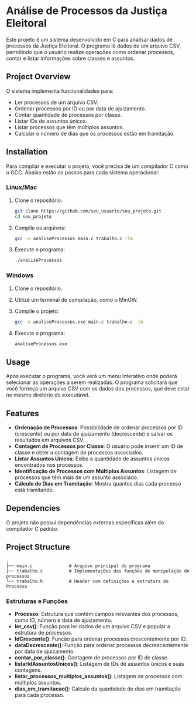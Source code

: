 

# Análise de Processos da Justiça Eleitoral

Este projeto é um sistema desenvolvido em C para analisar dados de processos da Justiça Eleitoral. O programa lê dados de um arquivo CSV, permitindo que o usuário realize operações como ordenar processos, contar e listar informações sobre classes e assuntos.

## Project Overview

O sistema implementa funcionalidades para:
- Ler processos de um arquivo CSV.
- Ordenar processos por ID ou por data de ajuizamento.
- Contar quantidade de processos por classe.
- Listar IDs de assuntos únicos.
- Listar processos que têm múltiplos assuntos.
- Calcular o número de dias que os processos estão em tramitação.

## Installation

Para compilar e executar o projeto, você precisa de um compilador C como o GCC. Abaixo estão os passos para cada sistema operacional:

### Linux/Mac

1. Clone o repositório:
   ```bash
   git clone https://github.com/seu_usuario/seu_projeto.git
   cd seu_projeto
   ```

2. Compile os arquivos:
   ```bash
   gcc -o analiseProcessos main.c trabalho.c -lm
   ```

3. Execute o programa:
   ```bash
   ./analiseProcessos
   ```

### Windows

1. Clone o repositório.
2. Utilize um terminal de compilação, como o MinGW.
3. Compile o projeto:
   ```bash
   gcc -o analiseProcessos.exe main.c trabalho.c -lm
   ```

4. Execute o programa:
   ```bash
   analiseProcessos.exe
   ```

## Usage

Após executar o programa, você verá um menu interativo onde poderá selecionar as operações a serem realizadas. O programa solicitará que você forneça um arquivo CSV com os dados dos processos, que deve estar no mesmo diretório do executável.

## Features

- **Ordenação de Processos**: Possibilidade de ordenar processos por ID (crescente) ou por data de ajuizamento (decrescente) e salvar os resultados em arquivos CSV.
- **Contagem de Processos por Classe**: O usuário pode inserir um ID de classe e obter a contagem de processos associados.
- **Listar Assuntos Únicos**: Exibe a quantidade de assuntos únicos encontrados nos processos.
- **Identificação de Processos com Múltiplos Assuntos**: Listagem de processos que têm mais de um assunto associado.
- **Cálculo de Dias em Tramitação**: Mostra quantos dias cada processo está tramitando.

## Dependencies

O projeto não possui dependências externas específicas além do compilador C padrão.

## Project Structure

```
.
├── main.c              # Arquivo principal do programa
├── trabalho.c          # Implementações das funções de manipulação de processos
└── trabalho.h          # Header com definições e estrutura do Processo
```

### Estruturas e Funções

- **Processo**: Estrutura que contém campos relevantes dos processos, como ID, número e data de ajuizamento.
- **ler_csv()**: Função para ler dados de um arquivo CSV e popular a estrutura de processos.
- **IdCrescente()**: Função para ordenar processos crescentemente por ID.
- **dataDecrescente()**: Função para ordenar processos decrescentemente por data de ajuizamento.
- **contar_por_classe()**: Contagem de processos por ID de classe.
- **listarIdAssuntosUnicos()**: Listagem de IDs de assuntos únicos e suas contagens.
- **listar_processos_multiplos_assuntos()**: Listagem de processos com múltiplos assuntos.
- **dias_em_tramitacao()**: Cálculo da quantidade de dias em tramitação para cada processo.

